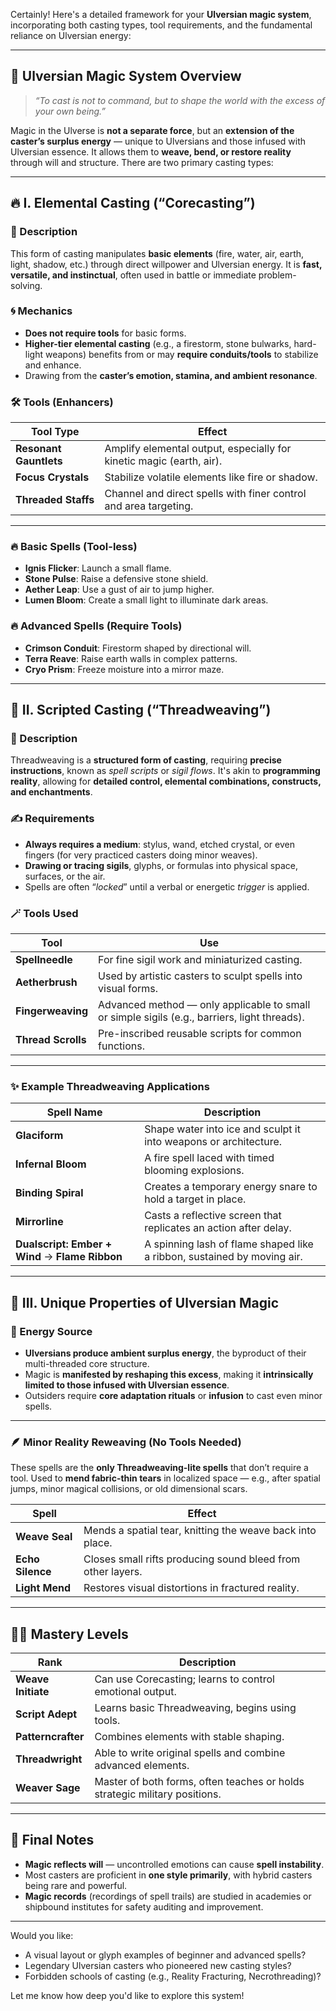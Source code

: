 Certainly! Here's a detailed framework for your **Ulversian magic system**, incorporating both casting types, tool requirements, and the fundamental reliance on Ulversian energy:

---

## 🌌 **Ulversian Magic System Overview**

> _“To cast is not to command, but to shape the world with the excess of your own being.”_

Magic in the Ulverse is **not a separate force**, but an **extension of the caster’s surplus energy** — unique to Ulversians and those infused with Ulversian essence. It allows them to **weave, bend, or restore reality** through will and structure. There are two primary casting types:

---

## 🔥 **I. Elemental Casting (“Corecasting”)**

### 🧭 Description

This form of casting manipulates **basic elements** (fire, water, air, earth, light, shadow, etc.) through direct willpower and Ulversian energy. It is **fast, versatile, and instinctual**, often used in battle or immediate problem-solving.

### 🌀 Mechanics

- **Does not require tools** for basic forms.
- **Higher-tier elemental casting** (e.g., a firestorm, stone bulwarks, hard-light weapons) benefits from or may **require conduits/tools** to stabilize and enhance.
- Drawing from the **caster’s emotion, stamina, and ambient resonance**.

### 🛠️ Tools (Enhancers)

| Tool Type              | Effect                                                               |
| ---------------------- | -------------------------------------------------------------------- |
| **Resonant Gauntlets** | Amplify elemental output, especially for kinetic magic (earth, air). |
| **Focus Crystals**     | Stabilize volatile elements like fire or shadow.                     |
| **Threaded Staffs**    | Channel and direct spells with finer control and area targeting.     |

---

### 🔥 Basic Spells (Tool-less)

- **Ignis Flicker**: Launch a small flame.
- **Stone Pulse**: Raise a defensive stone shield.
- **Aether Leap**: Use a gust of air to jump higher.
- **Lumen Bloom**: Create a small light to illuminate dark areas.

### 🔥 Advanced Spells (Require Tools)

- **Crimson Conduit**: Firestorm shaped by directional will.
- **Terra Reave**: Raise earth walls in complex patterns.
- **Cryo Prism**: Freeze moisture into a mirror maze.

---

## 🧾 **II. Scripted Casting (“Threadweaving”)**

### 📜 Description

Threadweaving is a **structured form of casting**, requiring **precise instructions**, known as _spell scripts_ or _sigil flows_. It's akin to **programming reality**, allowing for **detailed control, elemental combinations, constructs, and enchantments**.

### ✍️ Requirements

- **Always requires a medium**: stylus, wand, etched crystal, or even fingers (for very practiced casters doing minor weaves).
- **Drawing or tracing sigils**, glyphs, or formulas into physical space, surfaces, or the air.
- Spells are often “_locked_” until a verbal or energetic _trigger_ is applied.

### 🪄 Tools Used

| Tool               | Use                                                                                          |
| ------------------ | -------------------------------------------------------------------------------------------- |
| **Spellneedle**    | For fine sigil work and miniaturized casting.                                                |
| **Aetherbrush**    | Used by artistic casters to sculpt spells into visual forms.                                 |
| **Fingerweaving**  | Advanced method — only applicable to small or simple sigils (e.g., barriers, light threads). |
| **Thread Scrolls** | Pre-inscribed reusable scripts for common functions.                                         |

---

### ✨ Example Threadweaving Applications

| Spell Name                                      | Description                                                             |
| ----------------------------------------------- | ----------------------------------------------------------------------- |
| **Glaciform**                                   | Shape water into ice and sculpt it into weapons or architecture.        |
| **Infernal Bloom**                              | A fire spell laced with timed blooming explosions.                      |
| **Binding Spiral**                              | Creates a temporary energy snare to hold a target in place.             |
| **Mirrorline**                                  | Casts a reflective screen that replicates an action after delay.        |
| **Dualscript: Ember + Wind** → **Flame Ribbon** | A spinning lash of flame shaped like a ribbon, sustained by moving air. |

---

## 🧵 **III. Unique Properties of Ulversian Magic**

### 🔋 Energy Source

- **Ulversians produce ambient surplus energy**, the byproduct of their multi-threaded core structure.
- Magic is **manifested by reshaping this excess**, making it **intrinsically limited to those infused with Ulversian essence**.
- Outsiders require **core adaptation rituals** or **infusion** to cast even minor spells.

---

### 🪶 Minor Reality Reweaving (No Tools Needed)

These spells are the **only Threadweaving-lite spells** that don’t require a tool. Used to **mend fabric-thin tears** in localized space — e.g., after spatial jumps, minor magical collisions, or old dimensional scars.

| Spell            | Effect                                                      |
| ---------------- | ----------------------------------------------------------- |
| **Weave Seal**   | Mends a spatial tear, knitting the weave back into place.   |
| **Echo Silence** | Closes small rifts producing sound bleed from other layers. |
| **Light Mend**   | Restores visual distortions in fractured reality.           |

---

## 🧙‍♂️ Mastery Levels

| Rank               | Description                                                                |
| ------------------ | -------------------------------------------------------------------------- |
| **Weave Initiate** | Can use Corecasting; learns to control emotional output.                   |
| **Script Adept**   | Learns basic Threadweaving, begins using tools.                            |
| **Patterncrafter** | Combines elements with stable shaping.                                     |
| **Threadwright**   | Able to write original spells and combine advanced elements.               |
| **Weaver Sage**    | Master of both forms, often teaches or holds strategic military positions. |

---

## 🧠 Final Notes

- **Magic reflects will** — uncontrolled emotions can cause **spell instability**.
- Most casters are proficient in **one style primarily**, with hybrid casters being rare and powerful.
- **Magic records** (recordings of spell trails) are studied in academies or shipbound institutes for safety auditing and improvement.

---

Would you like:

- A visual layout or glyph examples of beginner and advanced spells?
- Legendary Ulversian casters who pioneered new casting styles?
- Forbidden schools of casting (e.g., Reality Fracturing, Necrothreading)?

Let me know how deep you'd like to explore this system!

